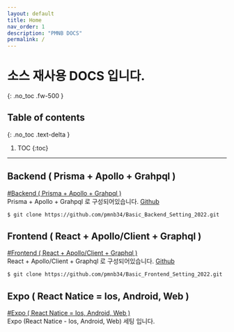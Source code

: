 ```yaml
---
layout: default
title: Home
nav_order: 1
description: "PMNB DOCS"
permalink: /
---
```


# 소스 재사용 DOCS 입니다. 
{: .no_toc .fw-500 }

## Table of contents
{: .no_toc .text-delta }

1. TOC
{:toc}

---

## Backend ( Prisma + Apollo + Grahpql )
[#Backend ( Prisma + Apollo + Grahpql )](/docs/setting/backend/)  
Prisma + Apollo + Grahpql 로 구성되어있습니다. 
[Github](https://github.com/pmnb34/Basic_Backend_Setting_2022)
```bash
$ git clone https://github.com/pmnb34/Basic_Backend_Setting_2022.git
```

## Frontend ( React + Apollo/Client + Graphql )
[#Frontend ( React + Apollo/Client + Graphql )](/docs/setting/frontend/)  
React + Apollo/Client + Graphql 로 구성되어있습니다. 
[Github](https://github.com/pmnb34/Basic_Frontend_Setting_2022)
```bash
$ git clone https://github.com/pmnb34/Basic_Frontend_Setting_2022.git
```

## Expo ( React Natice = Ios, Android, Web )
[#Expo ( React Natice = Ios, Android, Web )](/docs/setting/expo/)  
Expo (React Natice - Ios, Android, Web) 세팅 입니다.
<!-- [Github](https://github.com/pmnb34/Basic_Frontend_Setting_2022)
```bash
$ git clone https://github.com/pmnb34/Basic_Frontend_Setting_2022.git
``` -->